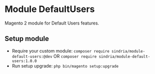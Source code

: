 # Module DefaultUsers

Magento 2 module for Default Users features.

## Setup module

- Require your custom module: `composer require sindria/module-default-users:@dev` OR `composer require sindria/module-default-users:1.0.0`
- Run setup upgrade: `php bin/magento setup:upgrade`

